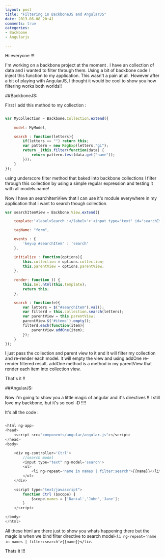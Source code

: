 ```yaml
---
layout: post
title: "Filtering in BackboneJS and AngularJS"
date: 2013-06-08 20:41
comments: true
categories: 
- Backbone
- Angularjs

---
```


Hi everyone !!!

I'm working on a backbone project at the moment . I have an collection of data and i wanted to filter through them. Using a bit of backbone code I inject this function to my application. This wasn't a pain at all. However after a bit of playing with AngularJS, I thought it would be cool to show you how filtering works both worlds!!
<!-- more -->
##BackboneJS:

First I add this method to my collection :

``` js

var MyCollection = Backbone.Collection.extend({
    
	model: MyModel,

	search : function(letters){
		if(letters == "") return this;
		var pattern = new RegExp(letters,"gi");
		return _(this.filter(function(data) {
		  	return pattern.test(data.get("name"));
		}));
	}
});

```

using underscore filter method that baked into backbone collections I filter through this collection by using a simple regular expression and testing it with all models name!

Now I have an searchItemView that I can use it's module everywhere in my application that i want to search though collection.

``` js
var searchItemView = Backbone.View.extend({

    template:'<label>Search :</label>'+'<input type="text" id="searchItem" />',

    tagName: "form",

    events : {
        'keyup #searchItem' : 'search'
    },

    initialize : function(options){
        this.collection = options.collection;
        this.parentView = options.parentView;
    },
    
    render: function () {
        this.$el.html(this.template);
        return this;
    },

    search : function(e){
        var letters = $("#searchItem").val();
        var filterd = this.collection.search(letters);
        var parentView = this.parentView;
        parentView.$('#items').empty();
        filterd.each(function(item){
            parentView.addOne(item);
        });
    }
});

```
I just pass the collection and parent view to it and it will filter my collection and re-render each model. It will empty the view and using addOne re-render filtered result. addOne method is a method in my parentView that render each item into collection view.

That's it !!

##AngularJS:

Now i'm going to show you a little magic of angular and it's directives !!
I still love my backbone, but it's so cool :D !!!!

It's all the code :

``` js

<html ng-app>
<head>
    <script src="components/angular/angular.js"></script>   
</head>
<body>

    <div ng-controller='Ctrl'>
        //search model
        <input type="text" ng-model='search'>
        <ul>
            <li ng-repeat='name in names | filter:search'>{{name}}</li>
        </ul>
    </div>
    
    <script type="text/javascript">
        function Ctrl ($scope) {
            $scope.names = ['Danial','John','Jane'];
        }
    </script>

</body>
</html>

```

All these html are there just to show you whats happening there but the magic is when we bind filter directive to search model``` <li ng-repeat='name in names | filter:search'>{{name}}</li> ```.

Thats it !!!
 

